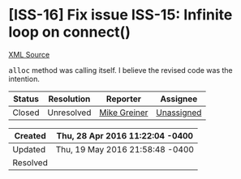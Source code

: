 # [ISS-16] Fix issue ISS-15: Infinite loop on connect()

[XML Source](./xml/ISS-16.xml)
<p><p><tt>alloc</tt> method was calling itself. I believe the revised code was the intention.</p></p>





Status|Resolution|Reporter|Assignee
------|----------|--------|--------
Closed|Unresolved|[Mike Greiner](mgreiner)|[Unassigned]($-1)





Created|Thu, 28 Apr 2016 11:22:04 -0400
-------|--------------
Updated|Thu, 19 May 2016 21:58:48 -0400
Resolved|




